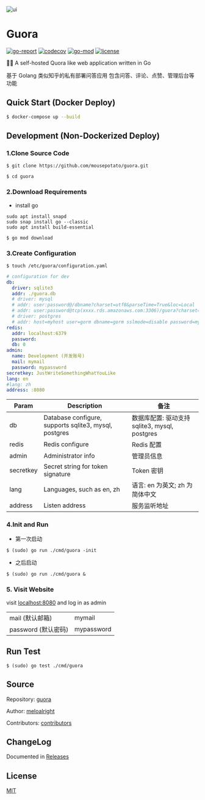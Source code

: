 ![ui](https://user-images.githubusercontent.com/11075892/90159118-80a65600-ddc2-11ea-91f4-b1afa0fe7818.png)

# Guora

[![go-report](https://goreportcard.com/badge/github.com/meloalright/guora)](https://goreportcard.com/report/github.com/meloalright/guora)
[![codecov](https://codecov.io/gh/meloalright/guora/branch/master/graph/badge.svg)](https://codecov.io/gh/meloalright/guora)
[![go-mod](https://img.shields.io/github/go-mod/go-version/meloalright/guora)](https://github.com/meloalright/guora)
[![license](https://img.shields.io/github/license/meloalright/guora)](https://opensource.org/licenses/MIT)

🖖🏻 A self-hosted Quora like web application written in Go

基于 Golang 类似知乎的私有部署问答应用 包含问答、评论、点赞、管理后台等功能

## Quick Start (Docker Deploy)

```sh
$ docker-compose up --build
```

## Development (Non-Dockerized Deploy)

### 1.Clone Source Code

```shell
$ git clone https://github.com/mousepotato/guora.git

$ cd guora
```

### 2.Download Requirements

- install go

```
sudo apt install snapd
sudo snap install go --classic
sudo apt install build-essential
```

```shell
$ go mod download
```

### 3.Create Configuration

```shell
$ touch /etc/guora/configuration.yaml
```

```yaml
# configuration for dev
db:
  driver: sqlite3
  addr: ./guora.db
  # driver: mysql
  # addr: user:password@/dbname?charset=utf8&parseTime=True&loc=Local
  # addr: user:password@tcp(xxxx.rds.amazonaws.com:3306)/guora?charset=utf8&parseTime=True
  # driver: postgres
  # addr: host=myhost user=gorm dbname=gorm sslmode=disable password=mypassword
redis:
  addr: localhost:6379
  password:
  db: 0
admin:
  name: Development (开发账号)
  mail: mymail
  password: mypassword
secretkey: JustWriteSomethingWhatYouLike
lang: en
#lang: zh
address: :8080
```

| Param     | Description                                           | 备注                                          |
| --------- | ----------------------------------------------------- | --------------------------------------------- |
| db        | Database configure, supports sqlite3, mysql, postgres | 数据库配置: 驱动支持 sqlite3, mysql, postgres |
| redis     | Redis configure                                       | Redis 配置                                    |
| admin     | Administrator info                                    | 管理员信息                                    |
| secretkey | Secret string for token signature                     | Token 密钥                                    |
| lang      | Languages, such as en, zh                             | 语言: en 为英文; zh 为简体中文                |
| address   | Listen address                                        | 服务监听地址                                  |

### 4.Init and Run

- 第一次启动
```shell
$ (sudo) go run ./cmd/guora -init
```
- 之后启动
```shell
$ (sudo) go run ./cmd/guora &
```

### 5. Visit Website

visit [localhost:8080](http://localhost:8080) and log in as admin

|                     |            |
| ------------------- | ---------- |
| mail (默认邮箱)     | mymail     |
| password (默认密码) | mypassword |

## Run Test

```shell
$ (sudo) go test ./cmd/guora
```

## Source

Repository: [guora](https://github.com/meloalright/guora)

Author: [meloalright](https://github.com/meloalright)

Contributors: [contributors](https://github.com/meloalright/guora/graphs/contributors)

## ChangeLog

Documented in [Releases](https://github.com/meloalright/guora/releases)

## License

[MIT](https://opensource.org/licenses/MIT)

